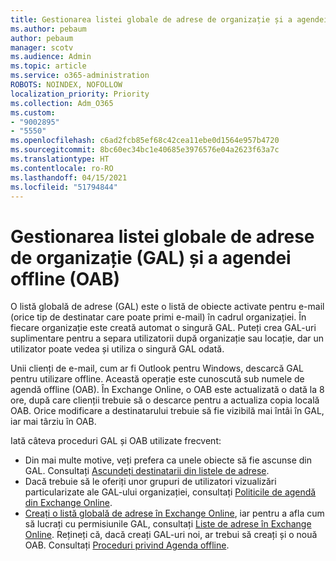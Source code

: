 ```yaml
---
title: Gestionarea listei globale de adrese de organizație și a agendei offline
ms.author: pebaum
author: pebaum
manager: scotv
ms.audience: Admin
ms.topic: article
ms.service: o365-administration
ROBOTS: NOINDEX, NOFOLLOW
localization_priority: Priority
ms.collection: Adm_O365
ms.custom:
- "9002895"
- "5550"
ms.openlocfilehash: c6ad2fcb85ef68c42cea11ebe0d1564e957b4720
ms.sourcegitcommit: 8bc60ec34bc1e40685e3976576e04a2623f63a7c
ms.translationtype: HT
ms.contentlocale: ro-RO
ms.lasthandoff: 04/15/2021
ms.locfileid: "51794844"
---
```

# <a name="managing-organization-global-address-list-gal-and-offline-address-book-oab"></a>Gestionarea listei globale de adrese de organizație (GAL) și a agendei offline (OAB)

O listă globală de adrese (GAL) este o listă de obiecte activate pentru e-mail (orice tip de destinatar care poate primi e-mail) în cadrul organizației. În fiecare organizație este creată automat o singură GAL. Puteți crea GAL-uri suplimentare pentru a separa utilizatorii după organizație sau locație, dar un utilizator poate vedea și utiliza o singură GAL odată.

Unii clienți de e-mail, cum ar fi Outlook pentru Windows, descarcă GAL pentru utilizare offline. Această operație este cunoscută sub numele de agendă offline (OAB). În Exchange Online, o OAB este actualizată o dată la 8 ore, după care clienții trebuie să o descarce pentru a actualiza copia locală OAB. Orice modificare a destinatarului trebuie să fie vizibilă mai întâi în GAL, iar mai târziu în OAB.

Iată câteva proceduri GAL și OAB utilizate frecvent:

- Din mai multe motive, veți prefera ca unele obiecte să fie ascunse din GAL. Consultați [Ascundeți destinatarii din listele de adrese](https://docs.microsoft.com/exchange/address-books/address-lists/manage-address-lists#hide-recipients-from-address-lists).
- Dacă trebuie să le oferiți unor grupuri de utilizatori vizualizări particularizate ale GAL-ului organizației, consultați [Politicile de agendă din Exchange Online](https://docs.microsoft.com/exchange/address-books/address-book-policies/address-book-policies).
- [Creați o listă globală de adrese în Exchange Online](https://docs.microsoft.com/exchange/address-books/address-lists/create-global-address-list), iar pentru a afla cum să lucrați cu permisiunile GAL, consultați [Liste de adrese în Exchange Online](https://docs.microsoft.com/exchange/address-books/address-lists/address-lists). Rețineți că, dacă creați GAL-uri noi, ar trebui să creați și o nouă OAB. Consultați [Proceduri privind Agenda offline](https://docs.microsoft.com/exchange/address-books/offline-address-books/offline-address-book-procedures).
